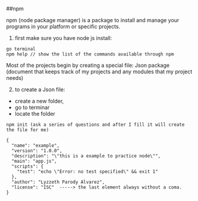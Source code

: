 ##npm

npm (node package manager) is a package to install and manage your programs in your platform or specific projects.

1. first make sure you have node js install:
```
go terminal
npm help // show the list of the commands available through npm
```
Most of the projects begin by creating a special file: Json package (document that keeps track of my projects and any modules that my project needs)

2. to create a Json file:
* create a new folder,
* go to terminar
* locate the folder

```
npm init (ask a series of questions and after I fill it will create the file for me)

{
  "name": "example",
  "version": "1.0.0",
  "description": "\"this is a example to practice node\"",
  "main": "app.js",
  "scripts": {
    "test": "echo \"Error: no test specified\" && exit 1"
  },
  "author": "Lyzzeth Parody Alvarez",
  "license": "ISC"  -----> the last element always without a coma.
}
```
